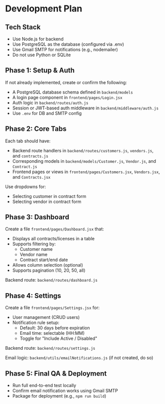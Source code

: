 # Development Plan

## Tech Stack
- Use Node.js for backend
- Use PostgreSQL as the database (configured via .env)
- Use Gmail SMTP for notifications (e.g., nodemailer)
- Do not use Python or SQLite

## Phase 1: Setup & Auth

If not already implemented, create or confirm the following:

- A PostgreSQL database schema defined in `backend/models`
- A login page component in `frontend/pages/Login.jsx`
- Auth logic in `backend/routes/auth.js`
- Session or JWT-based auth middleware in `backend/middleware/auth.js`
- Use `.env` for DB and SMTP config

## Phase 2: Core Tabs

Each tab should have:

- Backend route handlers in `backend/routes/customers.js`, `vendors.js`, and `contracts.js`
- Corresponding models in `backend/models/Customer.js`, `Vendor.js`, and `Contract.js`
- Frontend pages or views in `frontend/pages/Customers.jsx`, `Vendors.jsx`, and `Contracts.jsx`

Use dropdowns for:
- Selecting customer in contract form
- Selecting vendor in contract form

## Phase 3: Dashboard

Create a file `frontend/pages/Dashboard.jsx` that:

- Displays all contracts/licenses in a table
- Supports filtering by:
  - Customer name
  - Vendor name
  - Contract start/end date
- Allows column selection (optional)
- Supports pagination (10, 20, 50, all)

Backend route: `backend/routes/dashboard.js`

## Phase 4: Settings

Create a file `frontend/pages/Settings.jsx` for:

- User management (CRUD users)
- Notification rule setup:
  - Default: 30 days before expiration
  - Email time: selectable (HH:MM)
  - Toggle for "Include Active / Disabled"

Backend route: `backend/routes/settings.js`

Email logic: `backend/utils/emailNotifications.js` (if not created, do so)

## Phase 5: Final QA & Deployment

- Run full end-to-end test locally
- Confirm email notification works using Gmail SMTP
- Package for deployment (e.g., `npm run build`)
